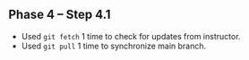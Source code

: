 ## Phase 4 – Step 4.1
- Used `git fetch` 1 time to check for updates from instructor.
- Used `git pull` 1 time to synchronize main branch.
